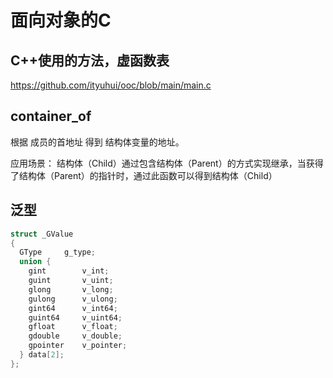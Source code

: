 # 面向对象的C

## C++使用的方法，虚函数表

https://github.com/ityuhui/ooc/blob/main/main.c

## container_of

根据 成员的首地址 得到 结构体变量的地址。

应用场景：
结构体（Child）通过包含结构体（Parent）的方式实现继承，当获得了结构体（Parent）的指针时，通过此函数可以得到结构体（Child）

## 泛型

```c
struct _GValue
{
  GType     g_type;
  union {
    gint        v_int;
    guint       v_uint;
    glong       v_long;
    gulong      v_ulong;
    gint64      v_int64;
    guint64     v_uint64;
    gfloat      v_float;
    gdouble     v_double;
    gpointer    v_pointer;
  } data[2];
};
```